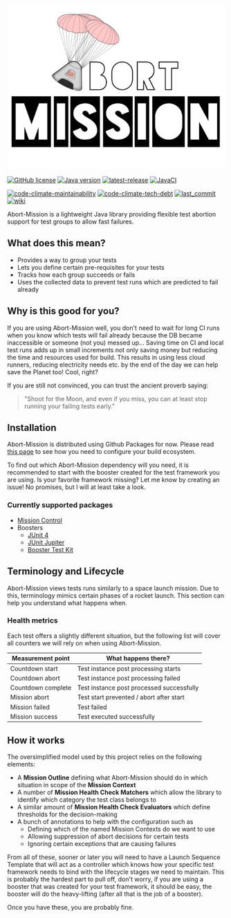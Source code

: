 ![Abort-Mission](.github/assets/Abort-Mission-logo_export_transparent_640.png)

[![GitHub license](https://img.shields.io/github/license/nagyesta/abort-mission?color=informational)](https://raw.githubusercontent.com/nagyesta/abort-mission/main/LICENSE)
[![Java version](https://img.shields.io/badge/Java%20version-8-yellow?logo=java)](https://img.shields.io/badge/Java%20version-8-yellow?logo=java)
[![latest-release](https://img.shields.io/github/v/tag/nagyesta/abort-mission?color=blue&logo=git&label=releases&sort=semver)](https://github.com/nagyesta/abort-mission/releases)
[![JavaCI](https://img.shields.io/github/workflow/status/nagyesta/abort-mission/JavaCI?logo=github)](https://img.shields.io/github/workflow/status/nagyesta/abort-mission/JavaCI?logo=github)

[![code-climate-maintainability](https://img.shields.io/codeclimate/maintainability/nagyesta/abort-mission?logo=code%20climate)](https://img.shields.io/codeclimate/maintainability/nagyesta/abort-mission?logo=code%20climate)
[![code-climate-tech-debt](https://img.shields.io/codeclimate/tech-debt/nagyesta/abort-mission?logo=code%20climate)](https://img.shields.io/codeclimate/tech-debt/nagyesta/abort-mission?logo=code%20climate)
[![last_commit](https://img.shields.io/github/last-commit/nagyesta/abort-mission?logo=git)](https://img.shields.io/github/last-commit/nagyesta/abort-mission?logo=git)
[![wiki](https://img.shields.io/badge/See-Wiki-informational)](https://github.com/nagyesta/abort-mission/wiki)

Abort-Mission is a lightweight Java library providing flexible test abortion support for test groups to allow fast failures.

## What does this mean?

- Provides a way to group your tests
- Lets you define certain pre-requisites for your tests
- Tracks how each group succeeds or fails
- Uses the collected data to prevent test runs which are predicted to fail already

## Why is this good for you?

If you are using Abort-Mission well, you don't need to wait for long CI runs when you know which tests will fail already
because the DB became inaccessible or someone (not you) messed up...
Saving time on CI and local test runs adds up in small increments not only saving money but reducing the time and resources
used for build. This results in using less cloud runners, reducing electricity needs etc. by the end of the day we can help
save the Planet too! Cool, right?

If you are still not convinced, you can trust the ancient proverb saying:

>"Shoot for the Moon, and even if you miss, you can at least stop running your failing tests early."

## Installation

Abort-Mission is distributed using Github Packages for now. Please read
[this page](https://docs.github.com/en/free-pro-team@latest/packages/using-github-packages-with-your-projects-ecosystem)
to see how you need to configure your build ecosystem.

To find out which Abort-Mission dependency will you need, it is recommended to start with the
booster created for the test framework you are using. Is your favorite framework missing?
Let me know by creating an issue! No promises, but I will at least take a look.

### Currently supported packages

- [Mission Control](mission-control)
- Boosters
  - [JUnit 4](boosters/booster-junit4)
  - [JUnit Jupiter](boosters/booster-junit-jupiter)
  - [Booster Test Kit](boosters/testkit)

## Terminology and Lifecycle

Abort-Mission views tests runs similarly to a space launch mission. Due to this, terminology mimics
certain phases of a rocket launch. This section can help you understand what happens when.

### Health metrics

Each test offers a slightly different situation, but the following list will cover all counters we
will rely on when using Abort-Mission.

| Measurement point  | What happens there?                       |
| ------------------ | ----------------------------------------- |
| Countdown start    | Test instance post processing starts      |
| Countdown abort    | Test instance post processing failed      |
| Countdown complete | Test instance post processed successfully |
| Mission abort      | Test start prevented / abort after start  |
| Mission failed     | Test failed                               | 
| Mission success    | Test executed successfully                | 

## How it works

The oversimplified model used by this project relies on the following elements:

- A **Mission Outline** defining what Abort-Mission should do in which situation in scope of the **Mission Context**
- A number of **Mission Health Check Matchers** which allow the library to identify which category the test class belongs to
- A similar amount of **Mission Health Check Evaluators** which define thresholds for the decision-making
- A bunch of annotations to help with the configuration such as
  - Defining which of the named Mission Contexts do we want to use
  - Allowing suppression of abort decisions for certain tests
  - Ignoring certain exceptions that are causing failures

From all of these, sooner or later you will need to have a Launch Sequence Template that will act as a controller
which knows how your specific test framework needs to bind with the lifecycle stages we need to maintain. This
is probably the hardest part to pull off, don't worry, if you are using a booster that was created for your
test framework, it should be easy, the booster will do the heavy-lifting (after all that is the job of a booster).

Once you have these, you are probably fine.  
